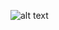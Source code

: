 [logo]: https://www.google.com/url?sa=i&url=https%3A%2F%2Fweheartit.com%2Fentry%2F126892837&psig=AOvVaw2f9kAfAkLleuGrRTtcuaFx&ust=1639781594460000&source=images&cd=vfe&ved=0CAsQjRxqFwoTCJDl6tG06fQCFQAAAAAdAAAAABAh "Logo Title Text 2"

![alt text][logo]
